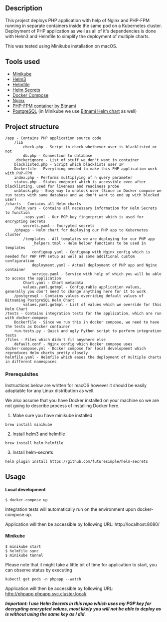 ## Description


This project deploys PHP application with help of Nginx and PHP-FPM running in separate containers inside the same pod on a Kubernetes cluster. Deployment of PHP application as well as all of it's dependencies is done with Helm3 and Helmfile to simplify the deployment of multiple charts.

This was tested using Minikube installation on macOS.

## Tools used
- [Minikube](https://github.com/kubernetes/minikube)
- [Helm3](https://github.com/helm/helm)
- [Helmfile](https://github.com/roboll/helmfile)
- [Helm Secrets](https://github.com/zendesk/helm-secrets)
- [Docker Compose](https://github.com/docker/compose)
- [Nginx](https://nginx.org/x)
- [PHP-FPM container by Bitnami](https://github.com/bitnami/bitnami-docker-php-fpm)
- [PostgreSQL](https://www.postgresql.org/) (in Minikube we use [Bitnami Helm chart](https://github.com/bitnami/charts/tree/master/bitnami/postgresql) as well)

## Project structure

```
/app - Contains PHP application source code
    /lib
        check.php - Script to check whethever user is blacklisted or not
        db.php - Connection to database
    .dockerignore - List of stuff we don't want in container
    blacklisted.php - Script which blacklists user IP
    Dockerfile - Everything needed to make this PHP application work with PHP-FPM
    index.php - Performs multiplying of n query parameter
    status.php - Status endpoint which is accessible even after blacklisting, used for liveness and readiness probe
    unblock.php - Easy way to unblock user (Since in Docker compose we run tests with same database and we don't want to end up with blocked user)
/charts - Contains all Helm charts
    /helm_vars - Contains all necessary information for Helm Secrets to function
        .sops.yaml - Our PGP key fingerprint which is used for encrypting secrets
        secrets.yaml - Encrypted secrets
    /phpapp - Helm chart for deploying our PHP app to Kubernetes cluster
        /templates - All templates we are deploying for our PHP app
            _helpers.tmpl - Helm helper functions to be used in templates
            configmap.yaml - Configmap with Nginx config which is needed for PHP FPM setup as well as some additional custom configuration
            deployment.yaml - Actual deployment of PHP app and Nginx container
            service.yaml - Service with help of which you will be able to access the application
        Chart.yaml - Chart metadata
        values.yaml.gotmpl - Configurable application values, generally you don't need to change anything here for it to work
    /postgresql - Contains values overriding default values of Bitnaming PostgreSQL Helm Chart
        values.yaml.gotmpl - List of values which we override for this Helm Chart
/tests - Contains integration tests for the application, which are run with docker-compose
    Dockerfile - Since we run this in docker compose, we need to have the tests as Docker container
    run-tests.py - Quick and ugly Python script to perform integration tests
/files - Files which didn't fit anywhere else
    default.conf - Nginx config which Docker compose uses
docker-compose.yml - Docker compose for local development which reproduces Helm charts pretty closely
helmfile.yaml - Helmfile which eases the deployment of multiple charts in different namespaces
```

### Prerequisites

Instructions below are written for macOS however it should be easily adaptable for any Linux distribution as well.

We also assume that you have Docker installed on your machine so we are not going to describe process of installing Docker here.

1. Make sure you have minikube installed

`brew install minikube`

2. Install helm3 and helmfile

`brew install helm helmfile`

3. Install helm-secrets

`helm plugin install https://github.com/futuresimple/helm-secrets`

## Usage

#### Local development

```
$ docker-compose up
```

Integration tests will automatically run on the environment upon docker-compose up.

Application will then be accessible by following URL: http://localhost:8080/

#### Minikube

```
$ minikube start
$ helmfile sync
$ minikube tunnel
```

Please note that it might take a little bit of time for application to start, you can observe status by executing
```
kubectl get pods -n phpapp --watch
```

Application will then be accessible by following URL:
http://phpapp.phpapp.svc.cluster.local/


***Important: I use Helm Secrets in this repo which uses my PGP key for decrypting encrypted values, most likely you will not be able to deploy as is without using the same key as I did.***
